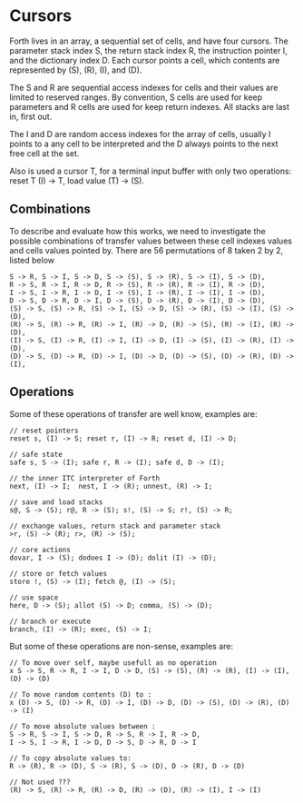 # Cursors

Forth lives in an array, a sequential set of cells, and have four cursors. The parameter stack index S, the return stack index R, the instruction pointer I, and the dictionary index D. Each cursor points a cell, which contents are represented by (S), (R), (I), and (D).
  
The S and R are sequential access indexes for cells and their values are limited to reserved ranges. By convention, S cells are used for keep parameters and R cells are used for keep return indexes. All stacks are last in, first out.
      
The I and D are random access indexes for the array of cells, usually I points to a any cell to be interpreted and the D always points to the next free cell at the set.

Also is used a cursor T, for a terminal input buffer with only two operations: reset T (I) -> T, load value (T) -> (S).

## Combinations
     
To describe and evaluate how this works, we need to investigate the possible combinations of transfer values between these cell indexes values and cells values pointed by. There are 56 permutations of 8 taken 2 by 2, listed below
    
    S -> R, S -> I, S -> D, S -> (S), S -> (R), S -> (I), S -> (D),
    R -> S, R -> I, R -> D, R -> (S), R -> (R), R -> (I), R -> (D),
    I -> S, I -> R, I -> D, I -> (S), I -> (R), I -> (I), I -> (D),
    D -> S, D -> R, D -> I, D -> (S), D -> (R), D -> (I), D -> (D),
    (S) -> S, (S) -> R, (S) -> I, (S) -> D, (S) -> (R), (S) -> (I), (S) -> (D),
    (R) -> S, (R) -> R, (R) -> I, (R) -> D, (R) -> (S), (R) -> (I), (R) -> (D),
    (I) -> S, (I) -> R, (I) -> I, (I) -> D, (I) -> (S), (I) -> (R), (I) -> (D),
    (D) -> S, (D) -> R, (D) -> I, (D) -> D, (D) -> (S), (D) -> (R), (D) -> (I),
  
## Operations

Some of these operations of transfer are well know, examples are:

    // reset pointers
    reset s, (I) -> S; reset r, (I) -> R; reset d, (I) -> D;  

    // safe state
    safe s, S -> (I); safe r, R -> (I); safe d, D -> (I);      

    // the inner ITC interpreter of Forth
    next, (I) -> I;  nest, I -> (R); unnest, (R) -> I;       

    // save and load stacks
    s@, S -> (S); r@, R -> (S); s!, (S) -> S; r!, (S) -> R;       

    // exchange values, return stack and parameter stack                          
    >r, (S) -> (R); r>, (R) -> (S); 

    // core actions
    dovar, I -> (S); dodoes I -> (D); dolit (I) -> (D); 

    // store or fetch values
    store !, (S) -> (I); fetch @, (I) -> (S); 

    // use space 
    here, D -> (S); allot (S) -> D; comma, (S) -> (D);

    // branch or execute
    branch, (I) -> (R); exec, (S) -> I;
    
But some of these operations are non-sense, examples are:

    // To move over self, maybe usefull as no operation
    x S -> S, R -> R, I -> I, D -> D, (S) -> (S), (R) -> (R), (I) -> (I), (D) -> (D) 

    // To move random contents (D) to :
    x (D) -> S, (D) -> R, (D) -> I, (D) -> D, (D) -> (S), (D) -> (R), (D) -> (I)

    // To move absolute values between :
    S -> R, S -> I, S -> D, R -> S, R -> I, R -> D, 
    I -> S, I -> R, I -> D, D -> S, D -> R, D -> I

    // To copy absolute values to:
    R -> (R), R -> (D), S -> (R), S -> (D), D -> (R), D -> (D)

    // Not used ???
    (R) -> S, (R) -> R, (R) -> D, (R) -> (D), (R) -> (I), I -> (I)

 
